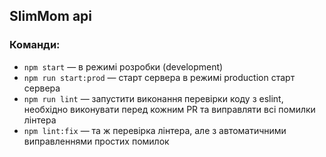 ## SlimMom api

### Команди:

- `npm start` &mdash; в режимі розробки (development)
- `npm run start:prod` &mdash; старт сервера в режимі production старт сервера
- `npm run lint` &mdash; запустити виконання перевірки коду з eslint, необхідно виконувати перед кожним PR та виправляти всі помилки лінтера
- `npm lint:fix` &mdash; та ж перевірка лінтера, але з автоматичними виправленнями простих помилок
